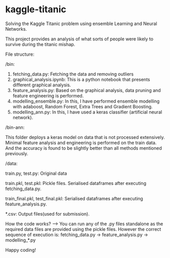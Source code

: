 # kaggle-titanic
Solving the Kaggle Titanic problem using ensemble Learning and Neural Networks.

This project provides an analysis of what sorts of people were likely to survive during the titanic mishap. 

File structure:

/bin:

1. fetching_data.py: Fetching the data and removing outliers
2. graphical_analysis.ipynb: This is a python notebook that presents different graphical analysis.
3. feature_analysis.py: Based on the graphical analysis, data pruning and feature engineering is performed.
4. modelling_ensemble.py: In this, I have performed ensemble modelling with adaboost, Random Forest, Extra Trees and Gradient Boosting.
5. modelling_ann.py: In this, I have used a keras classifier (artificial neural network).

/bin-ann:

This folder deploys a keras model on data that is not processed extensively. Minimal feature analysis and engineering is performed on the train data.
And the accuracy is found to be slightly better than all methods mentioned previously.

/data:

train.py, test.py: Original data

train.pkl, test.pkl: Pickle files. Serialised dataframes after executing fetching_data.py.

train_final.pkl, test_final.pkl: Serialised dataframes after executing feature_analysis.py.

*.csv: Output files(used for submission).

How the code works?
--> You can run any of the .py files standalone as the required data files are provided using the pickle files.
However the correct sequence of execution is:
fetching_data.py -> feature_analysis.py -> modelling_*.py

Happy coding!
